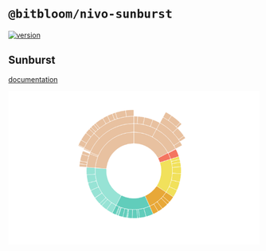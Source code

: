 # `@bitbloom/nivo-sunburst`

[![version](https://img.shields.io/npm/v/@bitbloom/nivo-sunburst.svg?style=flat-square)](https://www.npmjs.com/package/@bitbloom/nivo-sunburst)

## Sunburst

[documentation](http://nivo.rocks/sunburst)

![Sunburst](https://raw.githubusercontent.com/plouc/nivo/master/packages/sunburst/doc/sunburst.png)
